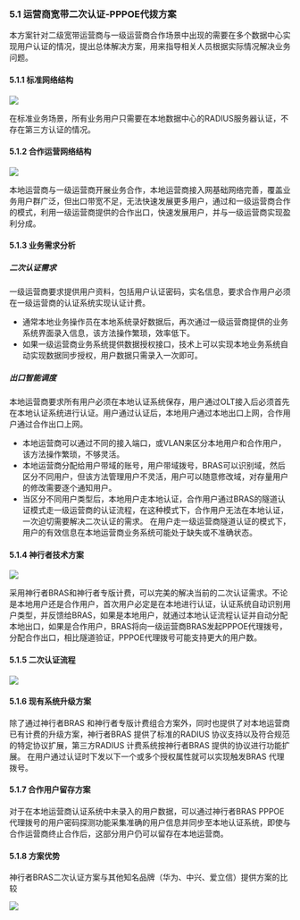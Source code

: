 ### 5.1 运营商宽带二次认证-PPPOE代拨方案

本方案针对二级宽带运营商与一级运营商合作场景中出现的需要在多个数据中心实现用户认证的情况，提出总体解决方案，用来指导相关人员根据实际情况解决业务问题。

#### 5.1.1 标准网络结构

![](http://static.toughcloud.net/toughsms/tc_20181224100200_1.png)

在标准业务场景，所有业务用户只需要在本地数据中心的RADIUS服务器认证，不存在第三方认证的情况。 

#### 5.1.2 合作运营网络结构

![](http://static.toughcloud.net/toughsms/tc_20181224100617_2.png)

本地运营商与一级运营商开展业务合作，本地运营商接入网基础网络完善，覆盖业务用户群广泛，但出口带宽不足，无法快速发展更多用户，通过和一级运营商合作的模式，利用一级运营商提供的合作出口，快速发展用户，并与一级运营商实现盈利分成。


#### 5.1.3 业务需求分析

##### 二次认证需求

一级运营商要求提供用户资料，包括用户认证密码，实名信息，要求合作用户必须在一级运营商的认证系统实现认证计费。 

- 通常本地业务操作员在本地系统录好数据后，再次通过一级运营商提供的业务系统界面录入信息，该方法操作繁琐，效率低下。
- 如果一级运营商业务系统提供数据授权接口，技术上可以实现本地业务系统自动实现数据同步授权，用户数据只需录入一次即可。

##### 出口智能调度

本地运营商要求所有用户必须在本地认证系统保存，用户通过OLT接入后必须首先在本地认证系统进行认证。用户通过认证后，本地用户通过本地出口上网，合作用户通过合作出口上网。

- 本地运营商可以通过不同的接入端口，或VLAN来区分本地用户和合作用户，该方法操作繁琐，不够灵活。
- 本地运营商分配给用户带域的账号，用户带域拨号，BRAS可以识别域，然后区分不同用户，但该方法管理用户不灵活，用户可以随意修改域，对存量用户的修改需要逐个通知用户。
- 当区分不同用户类型后，本地用户走本地认证，合作用户通过BRAS的隧道认证模式走一级运营商的认证流程，在这种模式下，合作用户无法在本地认证，一次迫切需要解决二次认证的需求。 在用户走一级运营商隧道认证的模式下，用户的有效信息在本地运营商业务系统可能处于缺失或不准确状态。


#### 5.1.4 神行者技术方案

![](http://static.toughcloud.net/toughsms/tc_20181224100929_3.png)

采用神行者BRAS和神行者专版计费，可以完美的解决当前的二次认证需求。不论是本地用户还是合作用户，首次用户必定是在本地进行认证，认证系统自动识别用户类型，并反馈给BRAS，如果是本地用户，就通过本地认证流程认证并自动分配本地出口，如果是合作用户，BRAS将向一级运营商BRAS发起PPPOE代理拨号，分配合作出口，相比隧道验证，PPPOE代理拨号可能支持更大的用户数。

#### 5.1.5 二次认证流程

![](http://static.toughcloud.net/toughsms/tc_20181224101106_4.png)


#### 5.1.6 现有系统升级方案

除了通过神行者BRAS 和神行者专版计费组合方案外，同时也提供了对本地运营商已有计费的升级方案，神行者BRAS 提供了标准的RADIUS 协议支持以及符合规范的特定协议扩展，第三方RADIUS 计费系统按神行者BRAS 提供的协议进行功能扩展。 在用户通过认证时下发以下一个或多个授权属性就可以实现触发BRAS 代理拨号。

#### 5.1.7 合作用户留存方案

对于在本地运营商认证系统中未录入的用户数据，可以通过神行者BRAS  PPPOE 代理拨号的用户密码探测功能采集准确的用户信息并同步至本地认证系统，即使与合作运营商终止合作后，这部分用户仍可以留存在本地运营商。

#### 5.1.8 方案优势

神行者BRAS二次认证方案与其他知名品牌（华为、中兴、爱立信）提供方案的比较

![](http://static.toughcloud.net/toughsms/tc_20181224102421_5.png)
